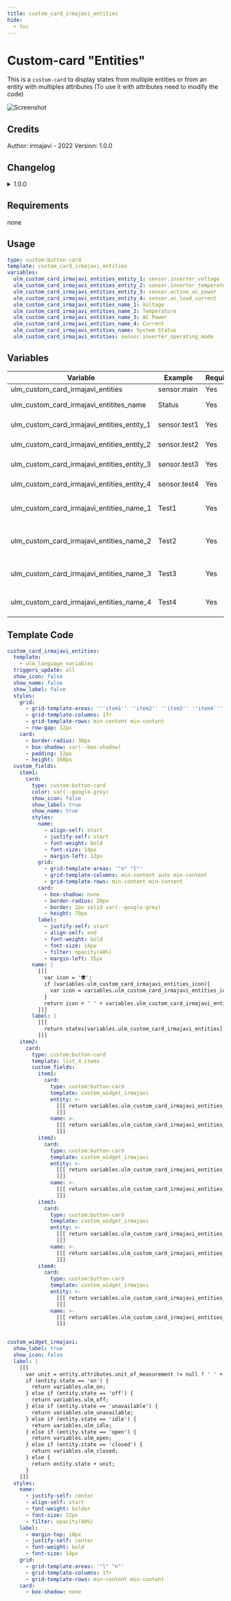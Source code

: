 ```yaml
---
title: custom_card_irmajavi_entities
hide:
  - toc
---
```

<!-- markdownlint-disable MD046 -->

# Custom-card "Entities"

This is a `custom-card` to display states from multiple entities or from an entity with multiples attributes (To use it with attributes need to modify the code)

![Screenshot](../../docs/assets/img/screenshot_irmajavi_entities_card.jpg)

## Credits
Author: irmajavi - 2022
Version: 1.0.0

## Changelog

<details>
<summary>1.0.0</summary>
Initial release
</details>

## Requirements
 none
## Usage

```yaml
type: custom:button-card
template: custom_card_irmajavi_entities
variables:
  ulm_custom_card_irmajavi_entities_entity_1: sensor.inverter_voltage
  ulm_custom_card_irmajavi_entities_entity_2: sensor.inverter_temperature
  ulm_custom_card_irmajavi_entities_entity_3: sensor.active_ac_power
  ulm_custom_card_irmajavi_entities_entity_4: sensor.ac_load_current
  ulm_custom_card_irmajavi_entities_name_1: Voltage
  ulm_custom_card_irmajavi_entities_name_2: Temperature
  ulm_custom_card_irmajavi_entities_name_3: AC Power
  ulm_custom_card_irmajavi_entities_name_4: Current
  ulm_custom_card_irmajavi_entities_name: System Status
  ulm_custom_card_irmajavi_entities: sensor.inverter_operating_mode
```

## Variables

<table>
<thead>
  <tr>
    <th>Variable</th>
    <th>Example</th>
    <th>Required</th>
    <th>Explanation</th>
  </tr>
</thead>
<tbody>
  <tr>
    <td>ulm_custom_card_irmajavi_entities</td>
    <td>sensor.main</td>
    <td>Yes</td>
    <td>Main entity</td>
  </tr>
  <tr>
    <td>ulm_custom_card_irmajavi_entitites_name</td>
    <td>Status</td>
    <td>Yes</td>
    <td>Main entity name</td>
  </tr>
  <tr>
    <td>ulm_custom_card_irmajavi_entities_entity_1</td>
    <td>sensor.test1</td>
    <td>Yes</td>
    <td>The first entity</td>
  </tr>
  <tr>
    <td>ulm_custom_card_irmajavi_entities_entity_2</td>
    <td>sensor.test2</td>
    <td>Yes</td>
    <td>The second entity</td>
  </tr>
  <tr>
    <td>ulm_custom_card_irmajavi_entities_entity_3</td>
    <td>sensor.test3</td>
    <td>Yes</td>
    <td>The third entity</td>
  </tr>
  <tr>
    <td>ulm_custom_card_irmajavi_entities_entity_4</td>
    <td>sensor.test4</td>
    <td>Yes</td>
    <td>The forth entity</td>
  </tr>
  <tr>
    <td>ulm_custom_card_irmajavi_entities_name_1</td>
    <td>Test1</td>
    <td>Yes</td>
    <td>The name of the first entity</td>
  </tr>
  <tr>
    <td>ulm_custom_card_irmajavi_entities_name_2</td>
    <td>Test2</td>
    <td>Yes</td>
    <td>The name of the second entity</td>
  </tr>
  <tr>
    <td>ulm_custom_card_irmajavi_entities_name_3</td>
    <td>Test3</td>
    <td>Yes</td>
    <td>The name of the third entity</td>
  </tr>
  <tr>
    <td>ulm_custom_card_irmajavi_entities_name_4</td>
    <td>Test4</td>
    <td>Yes</td>
    <td>The name of the forth entity</td>
  </tr>
</tbody>
</table>

## Template Code
```yaml
custom_card_irmajavi_entities:
  template:
    - ulm_language_variables
  triggers_update: all
  show_icon: false
  show_name: false
  show_label: false
  styles:
    grid:
      - grid-template-areas: '''item1'' ''item2'' ''item3'' ''item4'''
      - grid-template-columns: 1fr
      - grid-template-rows: min-content min-content
      - row-gap: 12px
    card:
      - border-radius: 30px
      - box-shadow: var(--box-shadow)
      - padding: 12px
      - height: 160px
  custom_fields:
    item1:
      card:
        type: custom:button-card
        color: var(--google-grey)
        show_icon: false
        show_label: true
        show_name: true
        styles:
          name:
            - align-self: start
            - justify-self: start
            - font-weight: bold
            - font-size: 14px
            - margin-left: 12px
          grid:
            - grid-template-areas: '"n" "l"'
            - grid-template-columns: min-content auto min-content
            - grid-template-rows: min-content min-content
          card:
            - box-shadow: none
            - border-radius: 20px
            - border: 2px solid var(--google-grey)
            - height: 70px
          label:
            - justify-self: start
            - align-self: end
            - font-weight: bold
            - font-size: 14px
            - filter: opacity(40%)
            - margin-left: 35px
        name: |
          [[[
            var icon = '👽';
            if (variables.ulm_custom_card_irmajavi_entities_icon){
              var icon = variables.ulm_custom_card_irmajavi_entities_icon;
            }
            return icon + ' ' + variables.ulm_custom_card_irmajavi_entities_name;
          ]]]
        label: |
          [[[ 
            return states[variables.ulm_custom_card_irmajavi_entities].state
          ]]]
    item2:
      card:
        type: custom:button-card
        template: list_4_items
        custom_fields:
          item1:
            card:
              type: custom:button-card
              template: custom_widget_irmajavi
              entity: >-
                [[[ return variables.ulm_custom_card_irmajavi_entities_entity_1;
                ]]]
              name: >-
                [[[ return variables.ulm_custom_card_irmajavi_entities_name_1
                ]]]
          item2:
            card:
              type: custom:button-card
              template: custom_widget_irmajavi
              entity: >-
                [[[ return variables.ulm_custom_card_irmajavi_entities_entity_2;
                ]]]
              name: >-
                [[[ return variables.ulm_custom_card_irmajavi_entities_name_2
                ]]]
          item3:
            card:
              type: custom:button-card
              template: custom_widget_irmajavi
              entity: >-
                [[[ return variables.ulm_custom_card_irmajavi_entities_entity_3;
                ]]]
              name: >-
                [[[ return variables.ulm_custom_card_irmajavi_entities_name_3
                ]]]
          item4:
            card:
              type: custom:button-card
              template: custom_widget_irmajavi
              entity: >-
                [[[ return variables.ulm_custom_card_irmajavi_entities_entity_4;
                ]]]
              name: >-
                [[[ return variables.ulm_custom_card_irmajavi_entities_name_4
                ]]]


custom_widget_irmajavi:
  show_label: true
  show_icon: false
  label: |
    [[[
      var unit = entity.attributes.unit_of_measurement != null ? ' ' + entity.attributes.unit_of_measurement : ''
      if (entity.state == 'on') {
        return variables.ulm_on;
      } else if (entity.state == 'off') {
        return variables.ulm_off;
      } else if (entity.state == 'unavailable') {
        return variables.ulm_unavailable;
      } else if (entity.state == 'idle') {
        return variables.ulm_idle;
      } else if (entity.state == 'open') {
        return variables.ulm_open;
      } else if (entity.state == 'closed') {
        return variables.ulm_closed;
      } else {
        return entity.state + unit;
      }
    ]]]
  styles:
    name:
      - justify-self: center
      - align-self: start
      - font-weight: bolder
      - font-size: 12px
      - filter: opacity(40%)
    label:
      - margin-top: 10px
      - justify-self: center
      - font-weight: bold
      - font-size: 14px
    grid:
      - grid-template-areas: '"l" "n"'
      - grid-template-columns: 1fr
      - grid-template-rows: min-content min-content
    card:
      - box-shadow: none
```
